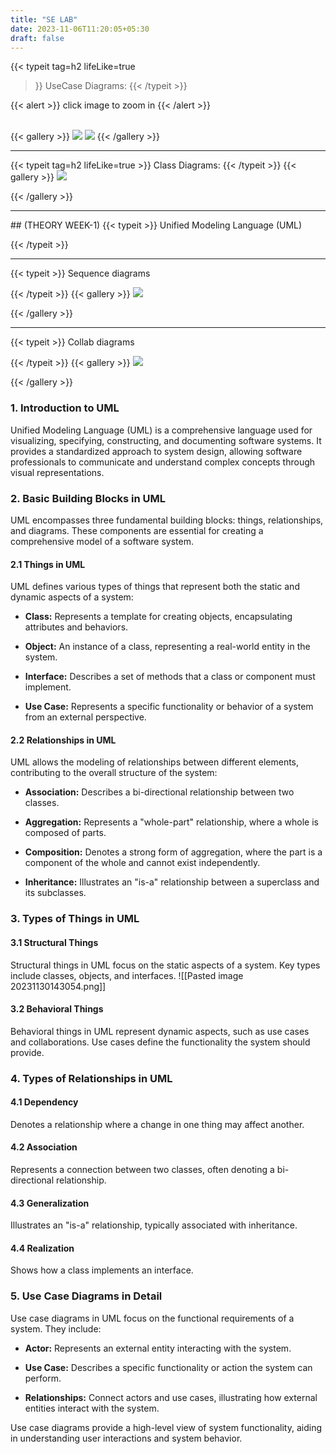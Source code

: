```yaml
---
title: "SE LAB"
date: 2023-11-06T11:20:05+05:30
draft: false
---
```

{{< typeit 
  tag=h2
  lifeLike=true
>}}
UseCase Diagrams:
{{< /typeit >}}


{{< alert >}}
click image to zoom in
{{< /alert >}}

<br>
{{< gallery >}}
  <img src="ATM.png" class="grid-w33" />
  <img src="Library.png" class="grid-w33" />
  <!-- <img src="gallery/03.jpg" class="grid-w33" />
  <img src="gallery/04.jpg" class="grid-w33" />
  <img src="gallery/05.jpg" class="grid-w33" />
  <img src="gallery/06.jpg" class="grid-w33" />
  <img src="gallery/07.jpg" class="grid-w33" /> -->
{{< /gallery >}}
<hr>
{{< typeit 
  tag=h2
  lifeLike=true
>}}
Class Diagrams:
{{< /typeit >}}
{{< gallery >}}
  <img src="PhoneBOOk.png" class="grid-w33" />
  
  <!-- <img src="gallery/03.jpg" class="grid-w33" />
  <img src="gallery/04.jpg" class="grid-w33" />
  <img src="gallery/05.jpg" class="grid-w33" />
  <img src="gallery/06.jpg" class="grid-w33" />
  <img src="gallery/07.jpg" class="grid-w33" /> -->
{{< /gallery >}}
<hr>
## (THEORY WEEK-1)
{{< typeit >}}
Unified Modeling Language (UML)

{{< /typeit >}}

<hr>

{{< typeit >}}
Sequence diagrams

{{< /typeit >}}
{{< gallery >}}
  <img src="ATM_SEQ.png" class="grid-w33" />
  
  <!-- <img src="gallery/03.jpg" class="grid-w33" />
  <img src="gallery/04.jpg" class="grid-w33" />
  <img src="gallery/05.jpg" class="grid-w33" />
  <img src="gallery/06.jpg" class="grid-w33" />
  <img src="gallery/07.jpg" class="grid-w33" /> -->
{{< /gallery >}}

<hr>

{{< typeit >}}
Collab diagrams

{{< /typeit >}}
{{< gallery >}}
  <img src="ATM_Collab.png" class="grid-w33" />
  
  <!-- <img src="gallery/03.jpg" class="grid-w33" />
  <img src="gallery/04.jpg" class="grid-w33" />
  <img src="gallery/05.jpg" class="grid-w33" />
  <img src="gallery/06.jpg" class="grid-w33" />
  <img src="gallery/07.jpg" class="grid-w33" /> -->
{{< /gallery >}}

### 1. Introduction to UML

Unified Modeling Language (UML) is a comprehensive language used for visualizing, specifying, constructing, and documenting software systems. It provides a standardized approach to system design, allowing software professionals to communicate and understand complex concepts through visual representations.

### 2. Basic Building Blocks in UML

UML encompasses three fundamental building blocks: things, relationships, and diagrams. These components are essential for creating a comprehensive model of a software system.

#### 2.1 Things in UML

UML defines various types of things that represent both the static and dynamic aspects of a system:

- **Class:** Represents a template for creating objects, encapsulating attributes and behaviors.

- **Object:** An instance of a class, representing a real-world entity in the system.

- **Interface:** Describes a set of methods that a class or component must implement.

- **Use Case:** Represents a specific functionality or behavior of a system from an external perspective.

#### 2.2 Relationships in UML

UML allows the modeling of relationships between different elements, contributing to the overall structure of the system:

- **Association:** Describes a bi-directional relationship between two classes.

- **Aggregation:** Represents a "whole-part" relationship, where a whole is composed of parts.

- **Composition:** Denotes a strong form of aggregation, where the part is a component of the whole and cannot exist independently.

- **Inheritance:** Illustrates an "is-a" relationship between a superclass and its subclasses.

### 3. Types of Things in UML

#### 3.1 Structural Things

Structural things in UML focus on the static aspects of a system. Key types include classes, objects, and interfaces.
![[Pasted image 20231130143054.png]]
#### 3.2 Behavioral Things

Behavioral things in UML represent dynamic aspects, such as use cases and collaborations. Use cases define the functionality the system should provide.

### 4. Types of Relationships in UML

#### 4.1 Dependency

Denotes a relationship where a change in one thing may affect another.

#### 4.2 Association

Represents a connection between two classes, often denoting a bi-directional relationship.

#### 4.3 Generalization

Illustrates an "is-a" relationship, typically associated with inheritance.

#### 4.4 Realization

Shows how a class implements an interface.

### 5. Use Case Diagrams in Detail

Use case diagrams in UML focus on the functional requirements of a system. They include:

- **Actor:** Represents an external entity interacting with the system.

- **Use Case:** Describes a specific functionality or action the system can perform.

- **Relationships:** Connect actors and use cases, illustrating how external entities interact with the system.

Use case diagrams provide a high-level view of system functionality, aiding in understanding user interactions and system behavior.
